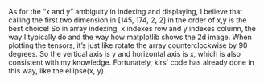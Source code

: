 As for the “x and y” ambiguity in indexing and displaying, I believe that calling the first two dimension in [145, 174, 2, 2] in the order of x,y is the best choice! So in array indexing, x indexes row and y indexes column, the way I typically do and the way how matplotlib shows the 2d image. When plotting the tensors, it’s just like rotate the array counterclockwise by 90 degrees. So the vertical axis is y and horizontal axis is x, which is also consistent with my knowledge. Fortunately, kirs' code has already done in this way, like the ellipse(x, y). 